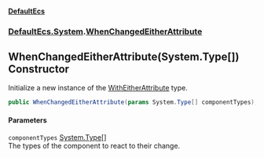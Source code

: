 #### [DefaultEcs](./index.md 'index')
### [DefaultEcs.System](./DefaultEcs-System.md 'DefaultEcs.System').[WhenChangedEitherAttribute](./DefaultEcs-System-WhenChangedEitherAttribute.md 'DefaultEcs.System.WhenChangedEitherAttribute')
## WhenChangedEitherAttribute(System.Type[]) Constructor
Initialize a new instance of the [WithEitherAttribute](./DefaultEcs-System-WithEitherAttribute.md 'DefaultEcs.System.WithEitherAttribute') type.  
```csharp
public WhenChangedEitherAttribute(params System.Type[] componentTypes);
```
#### Parameters
<a name='DefaultEcs-System-WhenChangedEitherAttribute-WhenChangedEitherAttribute(System-Type--)-componentTypes'></a>
`componentTypes` [System.Type](https://docs.microsoft.com/en-us/dotnet/api/System.Type 'System.Type')[[]](https://docs.microsoft.com/en-us/dotnet/api/System.Array 'System.Array')  
The types of the component to react to their change.  
  
